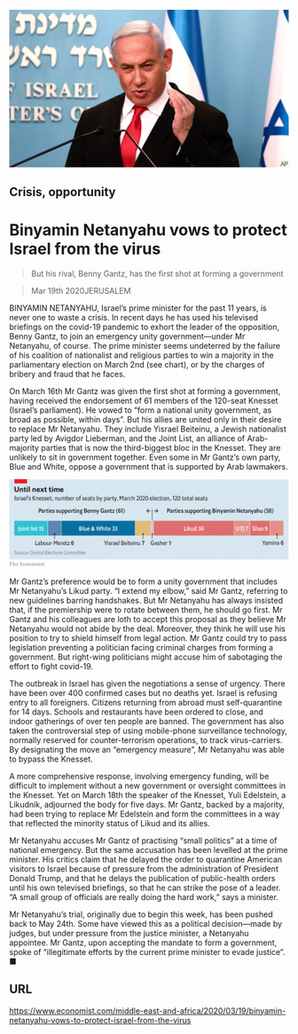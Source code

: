![](./images/20200321_MAP501.jpg)

## Crisis, opportunity

# Binyamin Netanyahu vows to protect Israel from the virus

> But his rival, Benny Gantz, has the first shot at forming a government

> Mar 19th 2020JERUSALEM

BINYAMIN NETANYAHU, Israel’s prime minister for the past 11 years, is never one to waste a crisis. In recent days he has used his televised briefings on the covid-19 pandemic to exhort the leader of the opposition, Benny Gantz, to join an emergency unity government—under Mr Netanyahu, of course. The prime minister seems undeterred by the failure of his coalition of nationalist and religious parties to win a majority in the parliamentary election on March 2nd (see chart), or by the charges of bribery and fraud that he faces.

On March 16th Mr Gantz was given the first shot at forming a government, having received the endorsement of 61 members of the 120-seat Knesset (Israel’s parliament). He vowed to “form a national unity government, as broad as possible, within days”. But his allies are united only in their desire to replace Mr Netanyahu. They include Yisrael Beiteinu, a Jewish nationalist party led by Avigdor Lieberman, and the Joint List, an alliance of Arab-majority parties that is now the third-biggest bloc in the Knesset. They are unlikely to sit in government together. Even some in Mr Gantz’s own party, Blue and White, oppose a government that is supported by Arab lawmakers.

![](./images/20200321_MAC907.png)

Mr Gantz’s preference would be to form a unity government that includes Mr Netanyahu’s Likud party. “I extend my elbow,” said Mr Gantz, referring to new guidelines barring handshakes. But Mr Netanyahu has always insisted that, if the premiership were to rotate between them, he should go first. Mr Gantz and his colleagues are loth to accept this proposal as they believe Mr Netanyahu would not abide by the deal. Moreover, they think he will use his position to try to shield himself from legal action. Mr Gantz could try to pass legislation preventing a politician facing criminal charges from forming a government. But right-wing politicians might accuse him of sabotaging the effort to fight covid-19.

The outbreak in Israel has given the negotiations a sense of urgency. There have been over 400 confirmed cases but no deaths yet. Israel is refusing entry to all foreigners. Citizens returning from abroad must self-quarantine for 14 days. Schools and restaurants have been ordered to close, and indoor gatherings of over ten people are banned. The government has also taken the controversial step of using mobile-phone surveillance technology, normally reserved for counter-terrorism operations, to track virus-carriers. By designating the move an “emergency measure”, Mr Netanyahu was able to bypass the Knesset.

A more comprehensive response, involving emergency funding, will be difficult to implement without a new government or oversight committees in the Knesset. Yet on March 18th the speaker of the Knesset, Yuli Edelstein, a Likudnik, adjourned the body for five days. Mr Gantz, backed by a majority, had been trying to replace Mr Edelstein and form the committees in a way that reflected the minority status of Likud and its allies.

Mr Netanyahu accuses Mr Gantz of practising “small politics” at a time of national emergency. But the same accusation has been levelled at the prime minister. His critics claim that he delayed the order to quarantine American visitors to Israel because of pressure from the administration of President Donald Trump, and that he delays the publication of public-health orders until his own televised briefings, so that he can strike the pose of a leader. “A small group of officials are really doing the hard work,” says a minister.

Mr Netanyahu’s trial, originally due to begin this week, has been pushed back to May 24th. Some have viewed this as a political decision—made by judges, but under pressure from the justice minister, a Netanyahu appointee. Mr Gantz, upon accepting the mandate to form a government, spoke of “illegitimate efforts by the current prime minister to evade justice”. ■

## URL

https://www.economist.com/middle-east-and-africa/2020/03/19/binyamin-netanyahu-vows-to-protect-israel-from-the-virus

